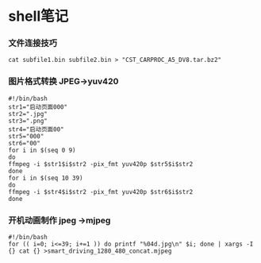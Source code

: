 # **shell笔记**  
### 文件连接技巧
```  
cat subfile1.bin subfile2.bin > "CST_CARPROC_A5_DV8.tar.bz2"
```
### 图片格式转换 JPEG->yuv420
```
#!/bin/bash 
str1="启动页面000"
str2=".jpg"
str3=".png"
str4="启动页面00"
str5="000"
str6="00"
for i in $(seq 0 9)
do
ffmpeg -i $str1$i$str2 -pix_fmt yuv420p $str5$i$str2
done
for i in $(seq 10 39)
do
ffmpeg -i $str4$i$str2 -pix_fmt yuv420p $str6$i$str2
done
```
### 开机动画制作 jpeg ->mjpeg
```
#!/bin/bash
for (( i=0; i<=39; i+=1 )) do printf "%04d.jpg\n" $i; done | xargs -I {} cat {} >smart_driving_1280_480_concat.mjpeg
```
